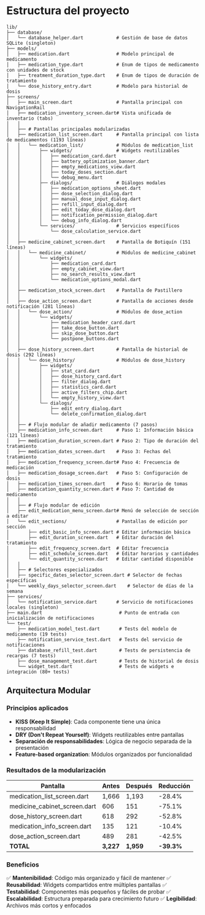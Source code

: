 # Estructura del proyecto

```
lib/
├── database/
│   └── database_helper.dart            # Gestión de base de datos SQLite (singleton)
├── models/
│   ├── medication.dart                 # Modelo principal de medicamento
│   ├── medication_type.dart            # Enum de tipos de medicamento con unidades de stock
│   ├── treatment_duration_type.dart    # Enum de tipos de duración de tratamiento
│   └── dose_history_entry.dart         # Modelo para historial de dosis
├── screens/
│   ├── main_screen.dart                # Pantalla principal con NavigationRail
│   ├── medication_inventory_screen.dart# Vista unificada de inventario (tabs)
│   │
│   ├── # Pantallas principales modularizadas
│   ├── medication_list_screen.dart     # Pantalla principal con lista de medicamentos (1193 líneas)
│   │   └── medication_list/            # Módulos de medication_list
│   │       ├── widgets/                # Widgets reutilizables
│   │       │   ├── medication_card.dart
│   │       │   ├── battery_optimization_banner.dart
│   │       │   ├── empty_medications_view.dart
│   │       │   ├── today_doses_section.dart
│   │       │   └── debug_menu.dart
│   │       ├── dialogs/                # Diálogos modales
│   │       │   ├── medication_options_sheet.dart
│   │       │   ├── dose_selection_dialog.dart
│   │       │   ├── manual_dose_input_dialog.dart
│   │       │   ├── refill_input_dialog.dart
│   │       │   ├── edit_today_dose_dialog.dart
│   │       │   ├── notification_permission_dialog.dart
│   │       │   └── debug_info_dialog.dart
│   │       └── services/               # Servicios específicos
│   │           └── dose_calculation_service.dart
│   │
│   ├── medicine_cabinet_screen.dart    # Pantalla de Botiquín (151 líneas)
│   │   └── medicine_cabinet/           # Módulos de medicine_cabinet
│   │       └── widgets/
│   │           ├── medication_card.dart
│   │           ├── empty_cabinet_view.dart
│   │           ├── no_search_results_view.dart
│   │           └── medication_options_modal.dart
│   │
│   ├── medication_stock_screen.dart    # Pantalla de Pastillero
│   │
│   ├── dose_action_screen.dart         # Pantalla de acciones desde notificación (281 líneas)
│   │   └── dose_action/                # Módulos de dose_action
│   │       └── widgets/
│   │           ├── medication_header_card.dart
│   │           ├── take_dose_button.dart
│   │           ├── skip_dose_button.dart
│   │           └── postpone_buttons.dart
│   │
│   ├── dose_history_screen.dart        # Pantalla de historial de dosis (292 líneas)
│   │   └── dose_history/               # Módulos de dose_history
│   │       ├── widgets/
│   │       │   ├── stat_card.dart
│   │       │   ├── dose_history_card.dart
│   │       │   ├── filter_dialog.dart
│   │       │   ├── statistics_card.dart
│   │       │   ├── active_filters_chip.dart
│   │       │   └── empty_history_view.dart
│   │       └── dialogs/
│   │           ├── edit_entry_dialog.dart
│   │           └── delete_confirmation_dialog.dart
│   │
│   ├── # Flujo modular de añadir medicamento (7 pasos)
│   ├── medication_info_screen.dart     # Paso 1: Información básica (121 líneas)
│   ├── medication_duration_screen.dart # Paso 2: Tipo de duración del tratamiento
│   ├── medication_dates_screen.dart    # Paso 3: Fechas del tratamiento
│   ├── medication_frequency_screen.dart# Paso 4: Frecuencia de medicación
│   ├── medication_dosage_screen.dart   # Paso 5: Configuración de dosis
│   ├── medication_times_screen.dart    # Paso 6: Horario de tomas
│   ├── medication_quantity_screen.dart # Paso 7: Cantidad de medicamento
│   │
│   ├── # Flujo modular de edición
│   ├── edit_medication_menu_screen.dart# Menú de selección de sección a editar
│   └── edit_sections/                  # Pantallas de edición por sección
│       ├── edit_basic_info_screen.dart # Editar información básica
│       ├── edit_duration_screen.dart   # Editar duración del tratamiento
│       ├── edit_frequency_screen.dart  # Editar frecuencia
│       ├── edit_schedule_screen.dart   # Editar horarios y cantidades
│       └── edit_quantity_screen.dart   # Editar cantidad disponible
│   │
│   ├── # Selectores especializados
│   ├── specific_dates_selector_screen.dart # Selector de fechas específicas
│   └── weekly_days_selector_screen.dart    # Selector de días de la semana
├── services/
│   └── notification_service.dart       # Servicio de notificaciones locales (singleton)
├── main.dart                            # Punto de entrada con inicialización de notificaciones
└── test/
    ├── medication_model_test.dart       # Tests del modelo de medicamento (19 tests)
    ├── notification_service_test.dart   # Tests del servicio de notificaciones
    ├── database_refill_test.dart        # Tests de persistencia de recargas (7 tests)
    ├── dose_management_test.dart        # Tests de historial de dosis
    └── widget_test.dart                 # Tests de widgets e integración (80+ tests)
```

## Arquitectura Modular

### Principios aplicados
- **KISS (Keep It Simple)**: Cada componente tiene una única responsabilidad
- **DRY (Don't Repeat Yourself)**: Widgets reutilizables entre pantallas
- **Separación de responsabilidades**: Lógica de negocio separada de la presentación
- **Feature-based organization**: Módulos organizados por funcionalidad

### Resultados de la modularización
| Pantalla | Antes | Después | Reducción |
|----------|-------|---------|-----------|
| medication_list_screen.dart | 1,666 | 1,193 | -28.4% |
| medicine_cabinet_screen.dart | 606 | 151 | -75.1% |
| dose_history_screen.dart | 618 | 292 | -52.8% |
| medication_info_screen.dart | 135 | 121 | -10.4% |
| dose_action_screen.dart | 489 | 281 | -42.5% |
| **TOTAL** | **3,227** | **1,959** | **-39.3%** |

### Beneficios
✅ **Mantenibilidad**: Código más organizado y fácil de mantener
✅ **Reusabilidad**: Widgets compartidos entre múltiples pantallas
✅ **Testabilidad**: Componentes más pequeños y fáciles de probar
✅ **Escalabilidad**: Estructura preparada para crecimiento futuro
✅ **Legibilidad**: Archivos más cortos y enfocados
